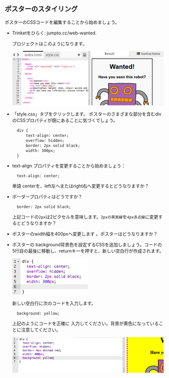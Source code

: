 ## ポスターのスタイリング

ポスターのCSSコードを編集することから始めましょう。

+ Trinketをひらく: jumpto.cc/web-wanted.
    
    プロジェクトはこのようになります。
    
    ![スクリーンショット](images/wanted-starter.png)

+ 「style.css」タブをクリックします。 ポスターのさまざまな部分を含むdivのCSSプロパティが既にあることに気づくでしょう。
    
        div {
            text-align: center;
            overflow: hidden;
            border: 2px solid black;
            width: 300px;
        }   
        

+ text-align プロパティを変更することから始めましょう：
    
        text-align: center;
        
    
    単語 centerを、left左へまたはright右へ変更するとどうなりますか？ 

+ ボーダープロパティはどうですか？
    
        border: 2px solid black;
        
    
    上記コードの`2px`は2ピクセルを意味します。`2pxの黒実線`を`4px赤点線`に変更するとどうなりますか？

+ ポスターのwidth幅を400pxへ変更します 。ポスターはどうなりますか？

+ ポスターの background背景色を設定するCSSを追加しましょう。コードの5行目の最後に移動し、returnキーを押すと、新しい空白行が作成されます。
    
    ![スクリーンショット](images/wanted-newline.png)
    
    新しい空白行に次のコードを入力します。
    
        background: yellow;
        
    
    上記のようにコードを正確に 入力してください。背景が黄色になっていることに注意してください。
    
    ![スクリーンショット](images/wanted-background.png)